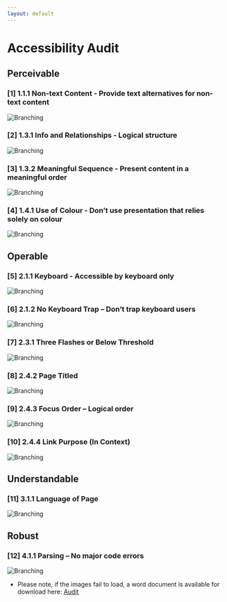 ```yaml
---
layout: default
---
```


# Accessibility Audit

## Perceivable

### [1] 1.1.1 Non-text Content - Provide text alternatives for non-text content

![Branching](https://user-images.githubusercontent.com/47615809/57193546-b33a8f80-6f7f-11e9-841c-ef686c62090f.png)
<br>

### [2] 1.3.1 Info and Relationships - Logical structure

![Branching](https://user-images.githubusercontent.com/47615809/57193681-36a8b080-6f81-11e9-98c2-30b30c7b2e60.png)
<br>

### [3] 1.3.2 Meaningful Sequence - Present content in a meaningful order

![Branching](https://user-images.githubusercontent.com/47615809/57193684-3d372800-6f81-11e9-906b-2a459218bd87.png)
<br>

### [4] 1.4.1 Use of Colour - Don’t use presentation that relies solely on colour

![Branching](https://user-images.githubusercontent.com/47615809/57193687-42947280-6f81-11e9-9f9b-84faeec0f93f.png)
<br>

## Operable 

### [5] 2.1.1 Keyboard - Accessible by keyboard only 

![Branching](https://user-images.githubusercontent.com/47615809/57193697-796a8880-6f81-11e9-827a-aa8169766b3c.png)
<br>

### [6] 2.1.2 No Keyboard Trap – Don’t trap keyboard users 

![Branching](https://user-images.githubusercontent.com/47615809/57193700-87b8a480-6f81-11e9-89a9-907a90d81093.png)
<br>

### [7] 2.3.1 Three Flashes or Below Threshold

![Branching](https://user-images.githubusercontent.com/47615809/57193704-94d59380-6f81-11e9-8207-9723a529a0f7.png)
<br>

### [8] 2.4.2 Page Titled  

![Branching](https://user-images.githubusercontent.com/47615809/57193711-a323af80-6f81-11e9-8c43-86b7cadb95c9.png)
<br>

### [9] 2.4.3 Focus Order – Logical order  

![Branching](https://user-images.githubusercontent.com/47615809/57193715-b2a2f880-6f81-11e9-84c8-8c3d4ecba558.png)
<br>

### [10] 2.4.4 Link Purpose (In Context)  

![Branching](https://user-images.githubusercontent.com/47615809/57193719-c8b0b900-6f81-11e9-9fb4-82ec09d8e50b.png)
<br>

## Understandable  

### [11] 3.1.1 Language of Page  

![Branching](https://user-images.githubusercontent.com/47615809/57193727-df571000-6f81-11e9-82ae-34bcb14b27e9.png)
<br>

## Robust   

### [12] 4.1.1 Parsing – No major code errors  

![Branching](https://user-images.githubusercontent.com/47615809/57193741-f85fc100-6f81-11e9-807e-ae60a5b612e6.png)
<br>

*   Please note, if the images fail to load, a word document is available for download here:  [Audit](https://github.com/hluce1/Front-end-Website-Project/blob/master/audit/accessibility_audit.docx)
